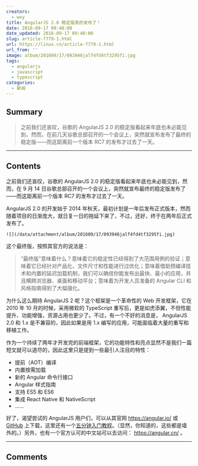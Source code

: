 ```yaml
---
creators:
  - wxy
title: AngularJS 2.0 稳定版真的发布了！
date: 2016-09-17 09:48:00
date_updated: 2016-09-17 09:48:00
slug: article-7779-1.html
url: https://linux.cn/article-7779-1.html
url_from: ''
image: album/201609/17/093946jalf4fd4tf3295fi.jpg
tags:
  - angularjs
  - javascript
  - typescript
categories:
  - 新闻
---
```


## Summary

> 之前我们还哀叹，谷歌的 AngularJS 2.0 的稳定版看起来年底也未必能见到，然而，在前几天谷歌总部召开的一个会议上，突然就宣布发布了最终的稳定版——而这距离前一个版本 RC7 的发布才过去了一天。

***

<!-- more -->

## Contents

之前我们还哀叹，谷歌的 AngularJS 2.0 的稳定版看起来年底也未必能见到，然而，在 9 月 14 日谷歌总部召开的一个会议上，突然就宣布最终的稳定版发布了——而这距离前一个版本 RC7 的发布才过去了一天。

AngularJS 2.0 的开发始于 2014 年秋天，最初计划是一年后发布正式版本，然而随着项目的日渐庞大，就日复一日的拖延下来了，不过，还好，终于在两年后正式发布了。

`![](/data/attachment/album/201609/17/093946jalf4fd4tf3295fi.jpg)`

这个最终版，按照其官方的说法是：

> 
> “最终版”意味着什么？意味着它的稳定性已经得到了大范围用例的验证；意味着它已经针对产品化、文件尺寸和性能进行过优化；意味着借助预编译技术和内置的延迟加载机制，我们可以确信你能发布出最快、最小的应用，并且横跨浏览器、桌面和移动平台；意味着为开发人员准备的 Angular CLI 和风格指南得到了大幅强化。
> 
> 
> 

为什么这么期待 AngularJS 2 呢？这个框架是一个革命性的 Web 开发框架，它在 2010 年 10 月的时候，采用微软的 TypeScript 重写后，更是如虎添翼，不但性能提升、功能增强，资源占用也更少了。不过，有一个不好的消息是， AngularJS 2.0 和 1.x 是不兼容的，因此如果是用 1.x 编写的应用，可能面临着大量的重写和移植工作。

作为一个持续了两年才开发完的前端框架，它的功能特性和亮点显然不是我们一篇短文就可以道尽的，因此这里只是提到一些最引人注目的特性：

* 提前（AOT）编译
* 内置按需加载
* 新的 Angular 命令行接口
* Angular 样式指南
* 支持 ES5 和 ES6
* 集成 React Native 和 NativeScript
* ……

好了，渴望尝试的 AngularJS 用户们，可以从其官网 <https://angular.io/> 或 [GitHub](https://github.com/angular/angular) 上下载，这里还有一个[五分钟入门教程](https://angular.io/docs/ts/latest/quickstart.html)。（显然，你知道的，这些都是墙外的。）另外，也有一个官方认可的中文站可以去访问： <https://angular.cn/> 。

***

## Comments
